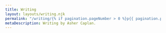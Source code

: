 ```yaml
---
title: Writing
layout: layouts/writing.njk
permalink: "/writing/{% if pagination.pageNumber > 0 %}p{{ pagination.pageNumber + 1 }}/{% endif %}index.html"
metaDescription: Writing by Asher Caplan.
---
```

